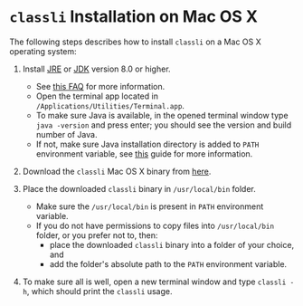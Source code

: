 # `classli` Installation on Mac OS X

The following steps describes how to install `classli` on a Mac OS X operating system:

1. Install [JRE](https://docs.oracle.com/javase/8/docs/technotes/guides/install/mac_jre.html#CHDGECEB) or [JDK](https://docs.oracle.com/javase/8/docs/technotes/guides/install/mac_jdk.html#CHDBADCG) version 8.0 or higher.
    
    - See [this FAQ](https://docs.oracle.com/javase/8/docs/technotes/guides/install/mac_install_faq.html#CHDJEDDB) for more information.
    - Open the terminal app located in `/Applications/Utilities/Terminal.app`.
    - To make sure Java is available, in the opened terminal window type `java -version` and press enter; you should see the version and build number of Java.
    - If not, make sure Java installation directory is added to `PATH` environment variable, see [this](https://java.com/en/download/help/path.xml) guide for more information.

2. Download the `classli` Mac OS X binary from [here](https://builds.cs.st-andrews.ac.uk/job/digitising_scotland/lastSuccessfulBuild/artifact/record_classification/target/classli).
   
3. Place the downloaded `classli` binary in `/usr/local/bin` folder. 

    - Make sure the `/usr/local/bin` is present in `PATH` environment variable.
    - If you do not have permissions to copy files into `/usr/local/bin` folder, or you prefer not to, then:
        - place the downloaded `classli` binary into a folder of your choice, and
        - add the folder's absolute path to the `PATH` environment variable.

5. To make sure all is well, open a new terminal window and type `classli -h`, which should print the `classli` usage.

